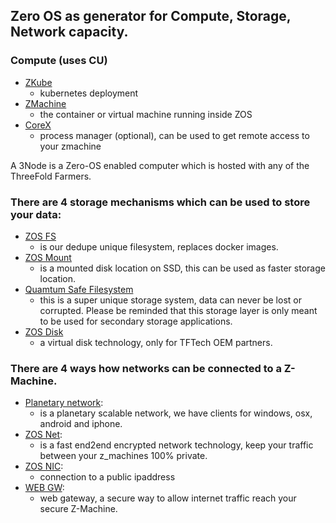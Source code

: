 ## Zero OS as generator for Compute, Storage, Network capacity.

### Compute (uses CU)

- [ZKube](../primitives/compute/zkube.md)
    - kubernetes deployment
- [ZMachine](../primitives/compute/zmachine.md)
    - the container or virtual machine running inside ZOS
- [CoreX](../primitives/compute/corex.md) 
    - process manager (optional), can be used to get remote access to your zmachine

A 3Node is a Zero-OS enabled computer which is hosted with any of the ThreeFold Farmers.

### There are 4 storage mechanisms which can be used to store your data:

- [ZOS FS](../storage/zos_fs.md) 
    - is our dedupe unique filesystem, replaces docker images. 
- [ZOS Mount](../storage/zmount.md)     
    - is a mounted disk location on SSD, this can be used as faster storage location. 
- [Quamtum Safe Filesystem](../../qsss/qss_filesystem.md)
    - this is a super unique storage system, data can never be lost or corrupted. Please be reminded that this storage layer is only meant to be used for secondary storage applications.
- [ZOS Disk](../storage/zdisk.md)
    - a virtual disk technology, only for TFTech OEM partners.

### There are 4 ways how networks can be connected to a Z-Machine.

- [Planetary network](../network/planetary_network.md): 
    - is a planetary scalable network, we have clients for windows, osx, android and iphone.
- [ZOS Net](../network/znet.md):
    - is a fast end2end encrypted network technology, keep your traffic between your z_machines 100% private.
- [ZOS NIC](../network/znic.md): 
    - connection to a public ipaddress
- [WEB GW](../network/webgw.md): 
    - web gateway, a secure way to allow internet traffic reach your secure Z-Machine.



